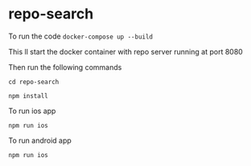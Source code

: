 # repo-search

To run the code
`docker-compose up --build`

This ll start the docker container with repo server running at port 8080

Then run the following commands

`cd repo-search`

`npm install`

To run ios app

`npm run ios` 

To run android app

`npm run ios`


